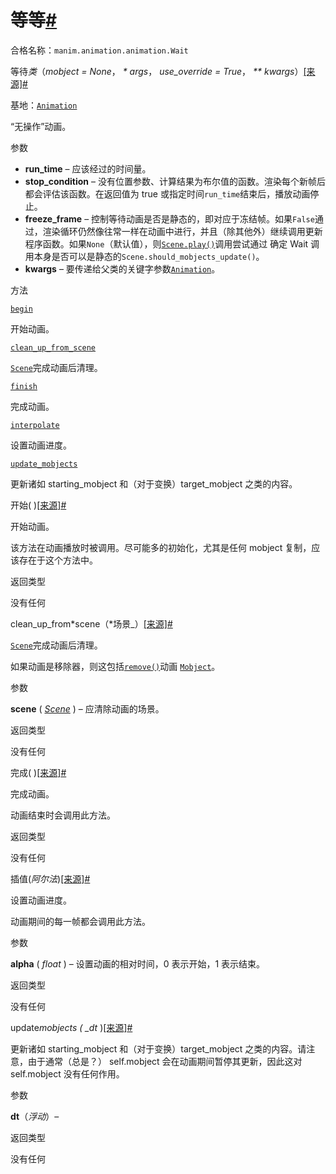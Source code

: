 # 等等[#](#wait "此标题的固定链接")

合格名称：`manim.animation.animation.Wait`

等待*类*（_mobject = None_， _\* args_， _use_override = True_， _\*\* kwargs_）[\[来源\]](../_modules/manim/animation/animation.html#Wait)[#](#manim.animation.animation.Wait "此定义的固定链接")

基地：[`Animation`](manim.animation.animation.Animation.html#manim.animation.animation.Animation "manim.animation.animation.Animation")

“无操作”动画。

参数

- **run_time** – 应该经过的时间量。
- **stop_condition** – 没有位置参数、计算结果为布尔值的函数。渲染每个新帧后都会评估该函数。在返回值为 true 或指定时间`run_time`结束后，播放动画停止。
- **freeze_frame** – 控制等待动画是否是静态的，即对应于冻结帧。如果`False`通过，渲染循环仍然像往常一样在动画中进行，并且（除其他外）继续调用更新程序函数。如果`None`（默认值），则[`Scene.play()`](manim.scene.scene.Scene.html#manim.scene.scene.Scene.play "manim.场景.场景.场景.play")调用尝试通过 确定 Wait 调用本身是否可以是静态的`Scene.should_mobjects_update()`。
- **kwargs** – 要传递给父类的关键字参数[`Animation`](manim.animation.animation.Animation.html#manim.animation.animation.Animation "manim.animation.animation.Animation")。

方法

[`begin`](#manim.animation.animation.Wait.begin "manim.animation.animation.Wait.begin")

开始动画。

[`clean_up_from_scene`](#manim.animation.animation.Wait.clean_up_from_scene "manim.animation.animation.Wait.clean_up_from_scene")

[`Scene`](manim.scene.scene.Scene.html#manim.scene.scene.Scene "手动场景.场景.场景")完成动画后清理。

[`finish`](#manim.animation.animation.Wait.finish "manim.animation.animation.Wait.finish")

完成动画。

[`interpolate`](#manim.animation.animation.Wait.interpolate "manim.animation.animation.Wait.interpolate")

设置动画进度。

[`update_mobjects`](#manim.animation.animation.Wait.update_mobjects "manim.animation.animation.Wait.update_mobjects")

更新诸如 starting_mobject 和（对于变换）target_mobject 之类的内容。

开始( )[\[来源\]](../_modules/manim/animation/animation.html#Wait.begin)[#](#manim.animation.animation.Wait.begin "此定义的固定链接")

开始动画。

该方法在动画播放时被调用。尽可能多的初始化，尤其是任何 mobject 复制，应该存在于这个方法中。

返回类型

没有任何

clean_up_from*scene（*场景\_）[\[来源\]](../_modules/manim/animation/animation.html#Wait.clean_up_from_scene)[#](#manim.animation.animation.Wait.clean_up_from_scene "此定义的固定链接")

[`Scene`](manim.scene.scene.Scene.html#manim.scene.scene.Scene "手动场景.场景.场景")完成动画后清理。

如果动画是移除器，则这包括[`remove()`](manim.scene.scene.Scene.html#manim.scene.scene.Scene.remove "manim.scene.scene.Scene.remove")动画 [`Mobject`](manim.mobject.mobject.Mobject.html#manim.mobject.mobject.Mobject "manim.mobject.mobject.Mobject")。

参数

**scene** ( [_Scene_](manim.scene.scene.Scene.html#manim.scene.scene.Scene "手动场景.场景.场景") ) – 应清除动画的场景。

返回类型

没有任何

完成( )[\[来源\]](../_modules/manim/animation/animation.html#Wait.finish)[#](#manim.animation.animation.Wait.finish "此定义的固定链接")

完成动画。

动画结束时会调用此方法。

返回类型

没有任何

插值(_阿尔法_)[\[来源\]](../_modules/manim/animation/animation.html#Wait.interpolate)[#](#manim.animation.animation.Wait.interpolate "此定义的固定链接")

设置动画进度。

动画期间的每一帧都会调用此方法。

参数

**alpha** ( _float_ ) – 设置动画的相对时间，0 表示开始，1 表示结束。

返回类型

没有任何

update*mobjects ( \_dt* )[\[来源\]](../_modules/manim/animation/animation.html#Wait.update_mobjects)[#](#manim.animation.animation.Wait.update_mobjects "此定义的固定链接")

更新诸如 starting_mobject 和（对于变换）target_mobject 之类的内容。请注意，由于通常（总是？） self.mobject 会在动画期间暂停其更新，因此这对 self.mobject 没有任何作用。

参数

**dt**（_浮动_）–

返回类型

没有任何
